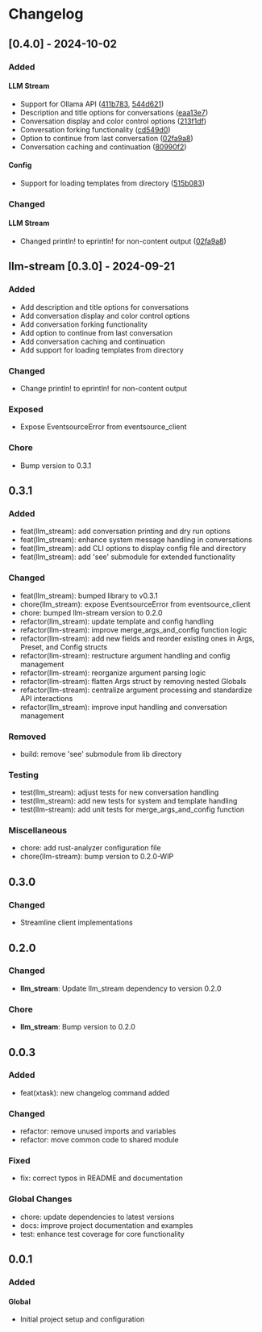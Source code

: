 # Changelog

## [0.4.0] - 2024-10-02

### Added

#### LLM Stream

- Support for Ollama API ([411b783](https://github.com/yourusername/yourrepository/commit/411b783), [544d621](https://github.com/yourusername/yourrepository/commit/544d621))
- Description and title options for conversations ([eaa13e7](https://github.com/yourusername/yourrepository/commit/eaa13e7))
- Conversation display and color control options ([213f1df](https://github.com/yourusername/yourrepository/commit/213f1df))
- Conversation forking functionality ([cd549d0](https://github.com/yourusername/yourrepository/commit/cd549d0))
- Option to continue from last conversation ([02fa9a8](https://github.com/yourusername/yourrepository/commit/02fa9a8))
- Conversation caching and continuation ([80990f2](https://github.com/yourusername/yourrepository/commit/80990f2))

#### Config

- Support for loading templates from directory ([515b083](https://github.com/yourusername/yourrepository/commit/515b083))

### Changed

#### LLM Stream

- Changed println! to eprintln! for non-content output ([02fa9a8](https://github.com/yourusername/yourrepository/commit/02fa9a8))

## llm-stream [0.3.0] - 2024-09-21

### Added

- Add description and title options for conversations
- Add conversation display and color control options
- Add conversation forking functionality
- Add option to continue from last conversation
- Add conversation caching and continuation
- Add support for loading templates from directory

### Changed

- Change println! to eprintln! for non-content output

### Exposed

- Expose EventsourceError from eventsource_client

### Chore

- Bump version to 0.3.1

## 0.3.1

### Added

- feat(llm_stream): add conversation printing and dry run options
- feat(llm_stream): enhance system message handling in conversations
- feat(llm_stream): add CLI options to display config file and directory
- feat(llm_stream): add 'see' submodule for extended functionality

### Changed

- feat(llm_stream): bumped library to v0.3.1
- chore(llm_stream): expose EventsourceError from eventsource_client
- chore: bumped llm-stream version to 0.2.0
- refactor(llm_stream): update template and config handling
- refactor(llm-stream): improve merge_args_and_config function logic
- refactor(llm-stream): add new fields and reorder existing ones in Args, Preset, and Config structs
- refactor(llm-stream): restructure argument handling and config management
- refactor(llm-stream): reorganize argument parsing logic
- refactor(llm-stream): flatten Args struct by removing nested Globals
- refactor(llm-stream): centralize argument processing and standardize API interactions
- refactor(llm_stream): improve input handling and conversation management

### Removed

- build: remove 'see' submodule from lib directory

### Testing

- test(llm_stream): adjust tests for new conversation handling
- test(llm_stream): add new tests for system and template handling
- test(llm-stream): add unit tests for merge_args_and_config function

### Miscellaneous

- chore: add rust-analyzer configuration file
- chore(llm-stream): bump version to 0.2.0-WIP

## 0.3.0

### Changed

- Streamline client implementations

## 0.2.0

### Changed

- **llm_stream**: Update llm_stream dependency to version 0.2.0

### Chore

- **llm_stream**: Bump version to 0.2.0

## 0.0.3

### Added

- feat(xtask): new changelog command added

### Changed

- refactor: remove unused imports and variables
- refactor: move common code to shared module

### Fixed

- fix: correct typos in README and documentation

### Global Changes

- chore: update dependencies to latest versions
- docs: improve project documentation and examples
- test: enhance test coverage for core functionality

[0.0.3]: https://github.com/username/repo/compare/0.0.2...0.0.3

## 0.0.1

### Added

#### Global

- Initial project setup and configuration

